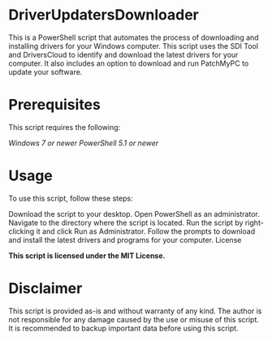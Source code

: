 # DriverUpdatersDownloader
This is a PowerShell script that automates the process of downloading and installing drivers for your Windows computer. This script uses the SDI Tool and DriversCloud to identify and download the latest drivers for your computer. It also includes an option to download and run PatchMyPC to update your software.

# Prerequisites
This script requires the following:

*Windows 7 or newer*
*PowerShell 5.1 or newer*

# Usage
To use this script, follow these steps:

Download the script to your desktop.
Open PowerShell as an administrator.
Navigate to the directory where the script is located.
Run the script by right-clicking it and click Run as Administrator.
Follow the prompts to download and install the latest drivers and programs for your computer.
License

**This script is licensed under the MIT License.**

# Disclaimer
This script is provided as-is and without warranty of any kind. The author is not responsible for any damage caused by the use or misuse of this script. It is recommended to backup important data before using this script.

